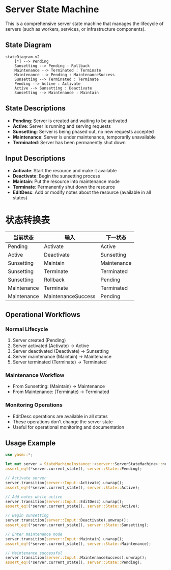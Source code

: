 # Server State Machine

This is a comprehensive server state machine that manages the lifecycle of servers (such as workers, services, or infrastructure components).

## State Diagram

```mermaid
stateDiagram-v2
    [*] --> Pending
    Sunsetting --> Pending : Rollback
    Maintenance --> Terminated : Terminate
    Maintenance --> Pending : MaintenanceSuccess
    Sunsetting --> Terminated : Terminate
    Pending --> Active : Activate
    Active --> Sunsetting : Deactivate
    Sunsetting --> Maintenance : Maintain
```

## State Descriptions

- **Pending**: Server is created and waiting to be activated
- **Active**: Server is running and serving requests
- **Sunsetting**: Server is being phased out, no new requests accepted
- **Maintenance**: Server is under maintenance, temporarily unavailable
- **Terminated**: Server has been permanently shut down

## Input Descriptions

- **Activate**: Start the resource and make it available
- **Deactivate**: Begin the sunsetting process
- **Maintain**: Put the resource into maintenance mode
- **Terminate**: Permanently shut down the resource
- **EditDesc**: Add or modify notes about the resource (available in all states)
# 状态转换表

| 当前状态 | 输入 | 下一状态 |
|----------|------|----------|
| Pending | Activate | Active |
| Active | Deactivate | Sunsetting |
| Sunsetting | Maintain | Maintenance |
| Sunsetting | Terminate | Terminated |
| Sunsetting | Rollback | Pending |
| Maintenance | Terminate | Terminated |
| Maintenance | MaintenanceSuccess | Pending |

## Operational Workflows

### Normal Lifecycle
1. Server created (Pending)
2. Server activated (Activate) → Active
3. Server deactivated (Deactivate) → Sunsetting
4. Server maintenance (Maintain) → Maintenance
5. Server terminated (Terminate) → Terminated

### Maintenance Workflow
- From Sunsetting: (Maintain) → Maintenance
- From Maintenance: (Terminate) → Terminated

### Monitoring Operations
- EditDesc operations are available in all states
- These operations don't change the server state
- Useful for operational monitoring and documentation

## Usage Example

```rust
use yasm::*;

let mut server = StateMachineInstance::<server::ServerStateMachine>::new();
assert_eq!(*server.current_state(), server::State::Pending);

// Activate server
server.transition(server::Input::Activate).unwrap();
assert_eq!(*server.current_state(), server::State::Active);

// Add notes while active
server.transition(server::Input::EditDesc).unwrap();
assert_eq!(*server.current_state(), server::State::Active);

// Begin sunsetting
server.transition(server::Input::Deactivate).unwrap();
assert_eq!(*server.current_state(), server::State::Sunsetting);

// Enter maintenance mode
server.transition(server::Input::Maintain).unwrap();
assert_eq!(*server.current_state(), server::State::Maintenance);

// Maintenance successful
server.transition(server::Input::MaintenanceSuccess).unwrap();
assert_eq!(*server.current_state(), server::State::Pending);
```

